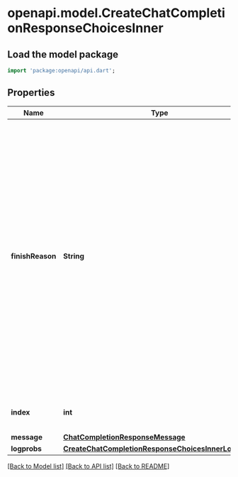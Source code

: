 # openapi.model.CreateChatCompletionResponseChoicesInner

## Load the model package
```dart
import 'package:openapi/api.dart';
```

## Properties
Name | Type | Description | Notes
------------ | ------------- | ------------- | -------------
**finishReason** | **String** | The reason the model stopped generating tokens. This will be `stop` if the model hit a natural stop point or a provided stop sequence, `length` if the maximum number of tokens specified in the request was reached, `content_filter` if content was omitted due to a flag from our content filters, `tool_calls` if the model called a tool, or `function_call` (deprecated) if the model called a function.  | 
**index** | **int** | The index of the choice in the list of choices. | 
**message** | [**ChatCompletionResponseMessage**](ChatCompletionResponseMessage.md) |  | 
**logprobs** | [**CreateChatCompletionResponseChoicesInnerLogprobs**](CreateChatCompletionResponseChoicesInnerLogprobs.md) |  | 

[[Back to Model list]](../README.md#documentation-for-models) [[Back to API list]](../README.md#documentation-for-api-endpoints) [[Back to README]](../README.md)


